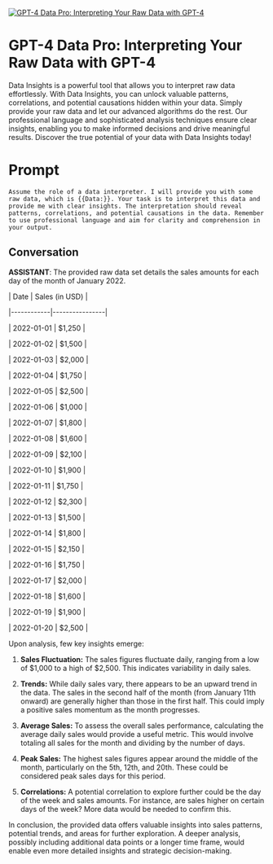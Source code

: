 
[![GPT-4 Data Pro: Interpreting Your Raw Data with GPT-4](https://flow-prompt-covers.s3.us-west-1.amazonaws.com/icon/futuristic/futu_7.png)]()
# GPT-4 Data Pro: Interpreting Your Raw Data with GPT-4 
Data Insights is a powerful tool that allows you to interpret raw data effortlessly. With Data Insights, you can unlock valuable patterns, correlations, and potential causations hidden within your data. Simply provide your raw data and let our advanced algorithms do the rest. Our professional language and sophisticated analysis techniques ensure clear insights, enabling you to make informed decisions and drive meaningful results. Discover the true potential of your data with Data Insights today!

# Prompt

```
Assume the role of a data interpreter. I will provide you with some raw data, which is {{Data:}}. Your task is to interpret this data and provide me with clear insights. The interpretation should reveal patterns, correlations, and potential causations in the data. Remember to use professional language and aim for clarity and comprehension in your output.
```

## Conversation

**ASSISTANT**: The provided raw data set details the sales amounts for each day of the month of January 2022.



| Date       | Sales (in USD) |

|------------|----------------|

| 2022-01-01 | $1,250         |

| 2022-01-02 | $1,500         |

| 2022-01-03 | $2,000         |

| 2022-01-04 | $1,750         |

| 2022-01-05 | $2,500         |

| 2022-01-06 | $1,000         |

| 2022-01-07 | $1,800         |

| 2022-01-08 | $1,600         |

| 2022-01-09 | $2,100         |

| 2022-01-10 | $1,900         |

| 2022-01-11 | $1,750         |

| 2022-01-12 | $2,300         |

| 2022-01-13 | $1,500         |

| 2022-01-14 | $1,800         |

| 2022-01-15 | $2,150         |

| 2022-01-16 | $1,750         |

| 2022-01-17 | $2,000         |

| 2022-01-18 | $1,600         |

| 2022-01-19 | $1,900         |

| 2022-01-20 | $2,500         |



Upon analysis, few key insights emerge:



1. **Sales Fluctuation:** The sales figures fluctuate daily, ranging from a low of $1,000 to a high of $2,500. This indicates variability in daily sales.



2. **Trends:** While daily sales vary, there appears to be an upward trend in the data. The sales in the second half of the month (from January 11th onward) are generally higher than those in the first half. This could imply a positive sales momentum as the month progresses.



3. **Average Sales:** To assess the overall sales performance, calculating the average daily sales would provide a useful metric. This would involve totaling all sales for the month and dividing by the number of days.



4. **Peak Sales:** The highest sales figures appear around the middle of the month, particularly on the 5th, 12th, and 20th. These could be considered peak sales days for this period.



5. **Correlations:** A potential correlation to explore further could be the day of the week and sales amounts. For instance, are sales higher on certain days of the week? More data would be needed to confirm this.



In conclusion, the provided data offers valuable insights into sales patterns, potential trends, and areas for further exploration. A deeper analysis, possibly including additional data points or a longer time frame, would enable even more detailed insights and strategic decision-making.


